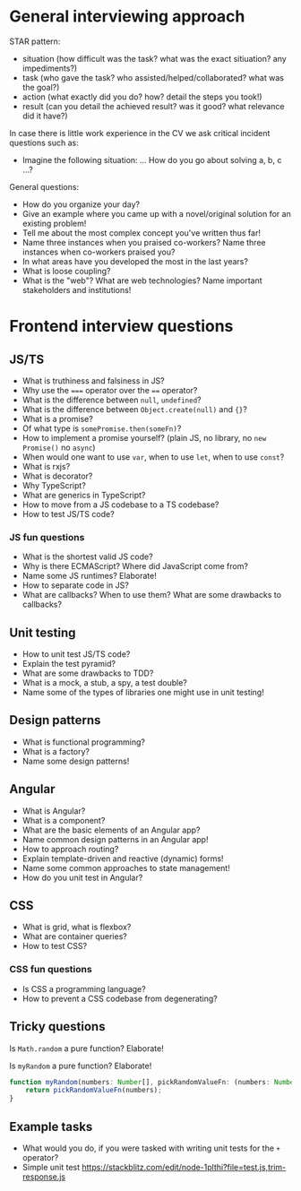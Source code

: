 # General interviewing approach

STAR pattern:
- situation (how difficult was the task? what was the exact sitiuation? any impediments?)
- task (who gave the task? who assisted/helped/collaborated? what was the goal?)
- action (what exactly did you do? how? detail the steps you took!)
- result (can you detail the achieved result? was it good? what relevance did it have?)

In case there is little work experience in the CV we ask critical incident questions such as:
- Imagine the following situation: … How do you go about solving a, b, c …?

General questions:
- How do you organize your day?
- Give an example where you came up with a novel/original solution for an existing problem!
- Tell me about the most complex concept you've written thus far!
- Name three instances when you praised co-workers? Name three instances when co-workers praised you?
- In what areas have you developed the most in the last years? 
- What is loose coupling?
- What is the "web"? What are web technologies? Name important stakeholders and institutions!

# Frontend interview questions

## JS/TS

- What is truthiness and falsiness in JS?
- Why use the `===` operator over the `==` operator?
- What is the difference between `null`, `undefined`?
- What is the difference between `Object.create(null)` and `{}`?
- What is a promise?
- Of what type is `somePromise.then(someFn)`?
- How to implement a promise yourself? (plain JS, no library, no `new Promise()` no `async`)
- When would one want to use `var`, when to use `let`, when to use `const`?
- What is rxjs?
- What is decorator?
- Why TypeScript?
- What are generics in TypeScript?
- How to move from a JS codebase to a TS codebase?
- How to test JS/TS code?

### JS fun questions

- What is the shortest valid JS code?
- Why is there ECMAScript? Where did JavaScript come from?
- Name some JS runtimes? Elaborate!
- How to separate code in JS?
- What are callbacks? When to use them? What are some drawbacks to callbacks?

## Unit testing

- How to unit test JS/TS code?
- Explain the test pyramid?
- What are some drawbacks to TDD?
- What is a mock, a stub, a spy, a test double?
- Name some of the types of libraries one might use in unit testing!

## Design patterns

- What is functional programming?
- What is a factory? 
- Name some design patterns!

## Angular

- What is Angular?
- What is a component?
- What are the basic elements of an Angular app?
- Name common design patterns in an Angular app!
- How to approach routing?
- Explain template-driven and reactive (dynamic) forms!
- Name some common approaches to state management!
- How do you unit test in Angular?

## CSS

- What is grid, what is flexbox?
- What are container queries?
- How to test CSS?

### CSS fun questions

- Is CSS a programming language?
- How to prevent a CSS codebase from degenerating?

## Tricky questions

Is `Math.random` a pure function? Elaborate!

Is `myRandom` a pure function? Elaborate!

```ts
function myRandom(numbers: Number[], pickRandomValueFn: (numbers: Number[]) => Number): Number {
    return pickRandomValueFn(numbers);
}
```

## Example tasks

- What would you do, if you were tasked with writing unit tests for the `+` operator?
- Simple unit test https://stackblitz.com/edit/node-1plthi?file=test.js,trim-response.js
